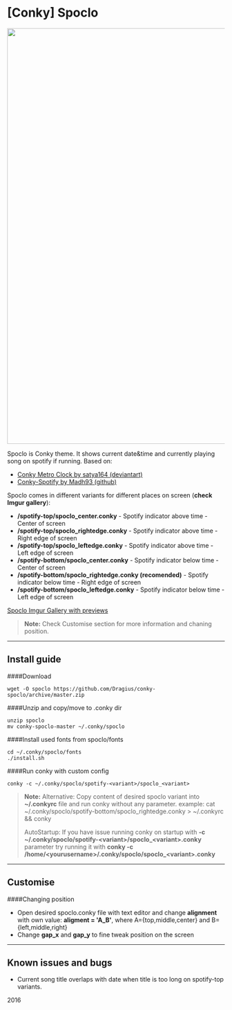 [Conky] Spoclo
===========

<img src=https://raw.githubusercontent.com/DraGiuS/arch_installer/master/screenshot.png width="960"/>

Spoclo is Conky theme. It shows current date&time and currently playing song on spotify if running.
Based on:
 - [Conky Metro Clock by satya164 (deviantart)](http://www.deviantart.com/art/Conky-Metro-Clock-245432929)
 - [Conky-Spotify by Madh93 (github)](https://github.com/Madh93/conky-spotify)

Spoclo comes in different variants for different places on screen (**check Imgur gallery**):
  - **/spotify-top/spoclo_center.conky** - Spotify indicator above time - Center of screen
  - **/spotify-top/spoclo_rightedge.conky** - Spotify indicator above time - Right edge of screen
  - **/spotify-top/spoclo_leftedge.conky** - Spotify indicator above time - Left edge of screen
  - **/spotify-bottom/spoclo_center.conky** - Spotify indicator below time - Center of screen
  - **/spotify-bottom/spoclo_rightedge.conky (recomended)** - Spotify indicator below time - Right edge of screen
  - **/spotify-bottom/spoclo_leftedge.conky** - Spotify indicator below time - Left edge of screen

[Spoclo Imgur Gallery with previews](http://imgur.com/a/hnTYC "Spoclo imgur gallery previews")
> **Note:**
Check Customise section for more information and chaning position.

-------------------------
Install guide
----------------------
####Download

	wget -O spoclo https://github.com/Dragius/conky-spoclo/archive/master.zip

####Unzip and copy/move to .conky dir
    
    unzip spoclo
    mv conky-spoclo-master ~/.conky/spoclo

####Install used fonts from spoclo/fonts
    
    cd ~/.conky/spoclo/fonts
    ./install.sh
    
####Run conky with custom config
    
    conky -c ~/.conky/spoclo/spotify-<variant>/spoclo_<variant>
    
> **Note:**
>Alternative: Copy content of desired spoclo variant into **~/.conkyrc** file and run conky without any parameter.
> example: cat ~/.conky/spoclo/spotify-bottom/spoclo_rightedge.conky > ~/.conkyrc && conky
>
>AutoStartup: If you have issue running conky on startup with **-c ~/.conky/spoclo/spotify-\<variant\>/spoclo_\<variant\>.conky** parameter try running it with
**conky -c /home/\<yourusername\>/.conky/spoclo/spoclo_\<variant\>.conky**

-------------------------
Customise
-------------------------
####Changing position
* Open desired spoclo.conky file with text editor and change **alignment** with own value:
__aligment = 'A_B'__, where A={top,middle,center} and B={left,middle,right}
* Change **gap_x** and **gap_y** to fine tweak position on the screen

-------------------------

Known issues and bugs
----------------------------
- Current song title overlaps with date when title is too long on spotify-top variants.

2016
